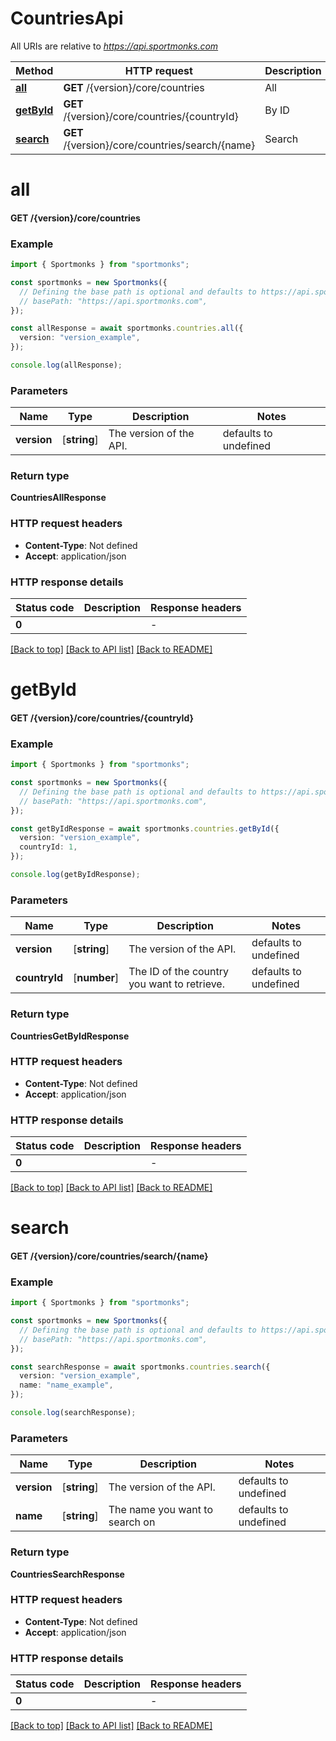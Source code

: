 # CountriesApi

All URIs are relative to *https://api.sportmonks.com*

Method | HTTP request | Description
------------- | ------------- | -------------
[**all**](CountriesApi.md#all) | **GET** /{version}/core/countries | All
[**getById**](CountriesApi.md#getById) | **GET** /{version}/core/countries/{countryId} | By ID
[**search**](CountriesApi.md#search) | **GET** /{version}/core/countries/search/{name} | Search


# **all**

#### **GET** /{version}/core/countries


### Example


```typescript
import { Sportmonks } from "sportmonks";

const sportmonks = new Sportmonks({
  // Defining the base path is optional and defaults to https://api.sportmonks.com
  // basePath: "https://api.sportmonks.com",
});

const allResponse = await sportmonks.countries.all({
  version: "version_example",
});

console.log(allResponse);
```


### Parameters

Name | Type | Description  | Notes
------------- | ------------- | ------------- | -------------
 **version** | [**string**] | The version of the API. | defaults to undefined


### Return type

**CountriesAllResponse**

### HTTP request headers

 - **Content-Type**: Not defined
 - **Accept**: application/json


### HTTP response details
| Status code | Description | Response headers |
|-------------|-------------|------------------|
**0** |  |  -  |

[[Back to top]](#) [[Back to API list]](../README.md#documentation-for-api-endpoints) [[Back to README]](../README.md)

# **getById**

#### **GET** /{version}/core/countries/{countryId}


### Example


```typescript
import { Sportmonks } from "sportmonks";

const sportmonks = new Sportmonks({
  // Defining the base path is optional and defaults to https://api.sportmonks.com
  // basePath: "https://api.sportmonks.com",
});

const getByIdResponse = await sportmonks.countries.getById({
  version: "version_example",
  countryId: 1,
});

console.log(getByIdResponse);
```


### Parameters

Name | Type | Description  | Notes
------------- | ------------- | ------------- | -------------
 **version** | [**string**] | The version of the API. | defaults to undefined
 **countryId** | [**number**] | The ID of the country you want to retrieve. | defaults to undefined


### Return type

**CountriesGetByIdResponse**

### HTTP request headers

 - **Content-Type**: Not defined
 - **Accept**: application/json


### HTTP response details
| Status code | Description | Response headers |
|-------------|-------------|------------------|
**0** |  |  -  |

[[Back to top]](#) [[Back to API list]](../README.md#documentation-for-api-endpoints) [[Back to README]](../README.md)

# **search**

#### **GET** /{version}/core/countries/search/{name}


### Example


```typescript
import { Sportmonks } from "sportmonks";

const sportmonks = new Sportmonks({
  // Defining the base path is optional and defaults to https://api.sportmonks.com
  // basePath: "https://api.sportmonks.com",
});

const searchResponse = await sportmonks.countries.search({
  version: "version_example",
  name: "name_example",
});

console.log(searchResponse);
```


### Parameters

Name | Type | Description  | Notes
------------- | ------------- | ------------- | -------------
 **version** | [**string**] | The version of the API. | defaults to undefined
 **name** | [**string**] | The name you want to search on | defaults to undefined


### Return type

**CountriesSearchResponse**

### HTTP request headers

 - **Content-Type**: Not defined
 - **Accept**: application/json


### HTTP response details
| Status code | Description | Response headers |
|-------------|-------------|------------------|
**0** |  |  -  |

[[Back to top]](#) [[Back to API list]](../README.md#documentation-for-api-endpoints) [[Back to README]](../README.md)


